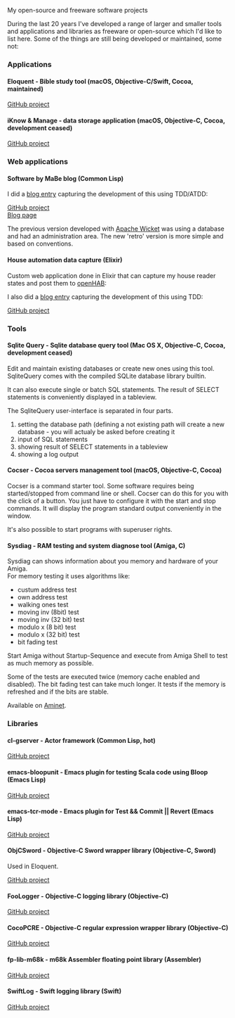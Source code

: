 My open-source and freeware software projects

During the last 20 years I've developed a range of larger and smaller tools and applications and libraries as freeware or open-source which I'd like to list here. Some of the things are still being developed or maintained, some not:

### Applications

#### Eloquent - Bible study tool (macOS, Objective-C/Swift, Cocoa, maintained)

<a href="https://github.com/mdbergmann/Eloquent" class="link" target="_blank">GitHub project</a>

#### iKnow & Manage - data storage application (macOS, Objective-C, Cocoa, development ceased)

<a href="https://github.com/mdbergmann/iKnowAndManage" class="link" target="_blank">GitHub project</a>

### Web applications

#### Software by MaBe blog (Common Lisp)

I did a <a href="/blog/Test-driven+Web+application+development+with+Common+Lisp" target="_blank" class="link">blog entry</a> capturing the development of this using TDD/ATDD:

<a href="https://github.com/mdbergmann/cl-swbymabeweb" target="_blank" class="link">GitHub project</a>  
<a href="http://retro-style.software-by-mabe.com/blog" target="_blank" class="link">Blog page</a>

The previous version developed with <a href="https://wicket.apache.org" target="_blank" class="link">Apache Wicket</a> was using a database and had an administration area. The new 'retro' version is more simple and based on conventions.

#### House automation data capture (Elixir)

Custom web application done in Elixir that can capture my house reader states and post them to <a href="https://www.openhab.org/" target="_blank" class="link">openHAB</a>:

I also did a <a href="/blog/MVC+Web+Application+with+Elixir" target="_blank" class="link">blog entry</a> capturing the development of this using TDD:

<a href="https://github.com/mdbergmann/elixir_house_stat_util" target="_blank" class="link">GitHub project</a>


### Tools

#### Sqlite Query - Sqlite database query tool (Mac OS X, Objective-C, Cocoa, development ceased)

Edit and maintain existing databases or create new ones using this tool.
SqliteQuery comes with the compiled SQLite database library builtin.

It can also execute single or batch SQL statements. The result of SELECT statements is conveniently displayed in a tableview.

The SqliteQuery user-interface is separated in four parts.
1. setting the database path (defining a not existing path will create a new database - you will actualy be asked before creating it
2. input of SQL statements
3. showing result of SELECT statements in a tableview
4. showing a log output

<!-- <img src="/static/gfx/projects/SqliteQuery-0.5.0_shot1.png" alt="Sqlite img" /> -->

#### Cocser - Cocoa servers management tool (macOS, Objective-C, Cocoa)

Cocser is a command starter tool.
Some software requires being started/stopped from command line or shell. Cocser can do this for you with the click of a button. You just have to configure it with the start and stop commands.
It will display the program standard output conveniently in the window.

It's also possible to start programs with superuser rights.

<!-- <img src="/static/gfx/projects/Cocser-0.6.0_shot1.png" alt="Cocser img" /> -->

#### Sysdiag - RAM testing and system diagnose tool (Amiga, C)

Sysdiag can shows information about you memory and hardware of your Amiga.  
For memory testing it uses algorithms like:

- custum address test
- own address test
- walking ones test
- moving inv (8bit) test
- moving inv (32 bit) test
- modulo x (8 bit) test
- modulo x (32 bit) test
- bit fading test

Start Amiga without Startup-Sequence and execute from Amiga Shell to test as much memory as possible.

Some of the tests are executed twice (memory cache enabled and disabled).
The bit fading test can take much longer. It tests if the memory is refreshed and if the bits are stable.

Available on <a href="https://aminet.net/package/util/moni/sysdiag-0.1.4" class="link" target="_blank">Aminet</a>.

### Libraries

#### cl-gserver - Actor framework (Common Lisp, hot)

<a href="https://github.com/mdbergmann/cl-gserver" class="link" target="_blank">GitHub project</a>

#### emacs-bloopunit - Emacs plugin for testing Scala code using Bloop (Emacs Lisp)

<a href="https://github.com/mdbergmann/emacs-bloopunit" class="link" target="_blank">GitHub project</a>

#### emacs-tcr-mode - Emacs plugin for Test && Commit || Revert (Emacs Lisp)

<a href="https://github.com/mdbergmann/emacs-tcr-mode" class="link" target="_blank">GitHub project</a>

#### ObjCSword - Objective-C Sword wrapper library (Objective-C, Sword)

Used in Eloquent.

<a href="https://github.com/mdbergmann/ObjCSword" class="link" target="_blank">GitHub project</a>

#### FooLogger - Objective-C logging library (Objective-C)

<a href="https://github.com/mdbergmann/FooLogger" class="link" target="_blank">GitHub project</a>

#### CocoPCRE - Objective-C regular expression wrapper library (Objective-C)

<a href="https://github.com/mdbergmann/CocoPCRE" class="link" target="_blank">GitHub project</a>

#### fp-lib-m68k - m68k Assembler floating point library (Assembler)

<a href="https://github.com/mdbergmann/fp-lib-m68k" class="link" target="_blank">GitHub project</a>

#### SwiftLog - Swift logging library (Swift)

<a href="https://github.com/mdbergmann/SwiftLog" class="link" target="_blank">GitHub project</a>

